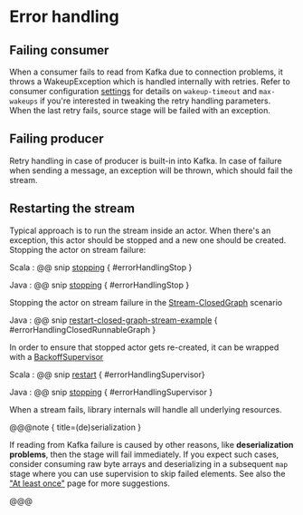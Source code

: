 # Error handling

## Failing consumer

When a consumer fails to read from Kafka due to connection problems, it throws a WakeupException which is handled internally with retries. Refer to consumer configuration [settings](consumer.html#settings) for details on `wakeup-timeout` and `max-wakeups` if you're interested in tweaking the retry handling parameters.
When the last retry fails, source stage will be failed with an exception.

## Failing producer

Retry handling in case of producer is built-in into Kafka. In case of failure when sending a message, an exception will be thrown, which should fail the stream. 

## Restarting the stream

Typical approach is to run the stream inside an actor. When there's an exception, this actor should be stopped and a new one should be created.
Stopping the actor on stream failure:

Scala
: @@ snip [stopping](../../test/scala/sample/scaladsl/ConsumerExample.scala) { #errorHandlingStop }

Java
: @@ snip [stopping](../../test/java/sample/javadsl/StreamWrapperActor.java) { #errorHandlingStop }

Stopping the actor on stream failure in the [Stream-ClosedGraph](http://doc.akka.io/docs/akka/snapshot/scala/stream/stream-graphs.html) scenario

Java
: @@ snip [restart-closed-graph-stream-example](../../test/java/sample/javadsl/RunnableGraphStreamWrapperActor.java) { #errorHandlingClosedRunnableGraph }

In order to ensure that stopped actor gets re-created, it can be wrapped with a [BackoffSupervisor](http://doc.akka.io/docs/akka/current/general/supervision.html#Delayed_restarts_with_the_BackoffSupervisor_pattern)

Scala
: @@ snip [restart](../../test/scala/sample/scaladsl/ConsumerExample.scala) { #errorHandlingSupervisor}

Java
: @@ snip [stopping](../../test/java/sample/javadsl/StreamWrapperActor.java) { #errorHandlingSupervisor }

When a stream fails, library internals will handle all underlying resources.

@@@note { title=(de)serialization }

If reading from Kafka failure is caused by other reasons, like **deserialization problems**, then the stage will fail immediately. If you expect such cases, consider
consuming raw byte arrays and deserializing in a subsequent `map` stage where you can use supervision to skip failed elements. See also the ["At least once"](atleastonce.html) page for more suggestions.

@@@
